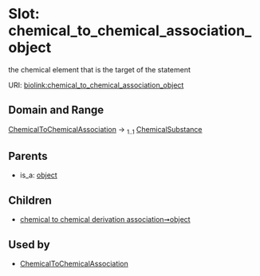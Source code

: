 
# Slot: chemical_to_chemical_association_object


the chemical element that is the target of the statement

URI: [biolink:chemical_to_chemical_association_object](https://w3id.org/biolink/vocab/chemical_to_chemical_association_object)


## Domain and Range

[ChemicalToChemicalAssociation](ChemicalToChemicalAssociation.md) &#8594;  <sub>1..1</sub> [ChemicalSubstance](ChemicalSubstance.md)

## Parents

 *  is_a: [object](object.md)

## Children

 *  [chemical to chemical derivation association➞object](chemical_to_chemical_derivation_association_object.md)

## Used by

 * [ChemicalToChemicalAssociation](ChemicalToChemicalAssociation.md)
